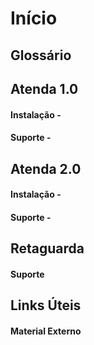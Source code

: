 <!-- TITLE: Wiki - Linked Gourmet -->
<!-- SUBTITLE: Plataforma para compatilhamento de conhecimento -->

# Início
## Glossário
## Atenda 1.0
#### Instalação - 
#### Suporte - 

## Atenda 2.0
#### Instalação - 
#### Suporte - 

## Retaguarda
#### Suporte

## Links Úteis
#### Material Externo

